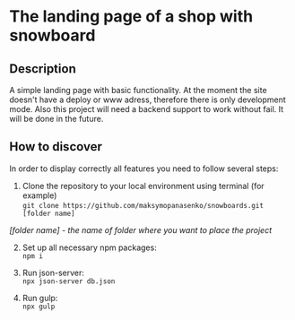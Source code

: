 # The landing page of a shop with snowboard

## Description
A simple landing page with basic functionality. At the moment the site doesn't have a deploy or www adress, therefore there is only development mode. Also this project will need a backend support to work without fail. It will be done in the future.

## How to discover

In order to display correctly all features you need to follow several steps:
1. Clone the repository to your local environment using terminal (for example) <br/>
  `git clone https://github.com/maksymopanasenko/snowboards.git [folder name]`
   
_[folder name] - the name of folder where you want to place the project_

2. Set up all necessary npm packages: <br/>
  `npm i`

3. Run json-server: <br/>
  `npx json-server db.json`
  
4. Run gulp: <br/>
  `npx gulp`

